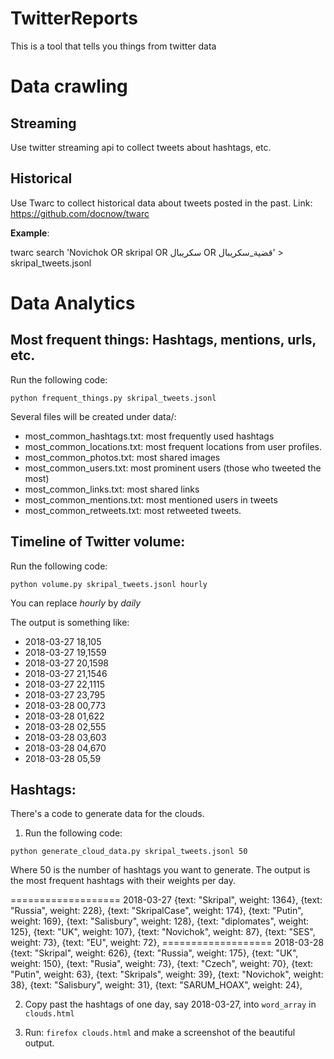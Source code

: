 # TwitterReports

This is a tool that tells you things from twitter data

# Data crawling
## Streaming
Use twitter streaming api to collect tweets about hashtags, etc.

## Historical
Use Twarc to collect historical data about tweets posted in the past.
Link: https://github.com/docnow/twarc

**Example**:

twarc search 'Novichok OR skripal OR سكريبال OR قضية_سكريبال' > skripal_tweets.jsonl

# Data Analytics
## Most frequent things: Hashtags, mentions, urls, etc.

Run the following code: 

`python frequent_things.py skripal_tweets.jsonl`

Several files will be created under data/:

* most_common_hashtags.txt: most frequently used hashtags
* most_common_locations.txt: most frequent locations from user profiles.
* most_common_photos.txt: most shared images
* most_common_users.txt: most prominent users (those who tweeted the most)
* most_common_links.txt: most shared links     
* most_common_mentions.txt: most mentioned users in tweets
* most_common_retweets.txt: most retweeted tweets. 


## Timeline of Twitter volume:

Run the following code:

`python volume.py skripal_tweets.jsonl hourly`

You can replace *hourly* by *daily*

The output is something like: 
- 2018-03-27 18,105
- 2018-03-27 19,1559
- 2018-03-27 20,1598
- 2018-03-27 21,1546
- 2018-03-27 22,1115
- 2018-03-27 23,795
- 2018-03-28 00,773
- 2018-03-28 01,622
- 2018-03-28 02,555
- 2018-03-28 03,603
- 2018-03-28 04,670
- 2018-03-28 05,59


## Hashtags:
There's a code to generate data for the clouds.
1. Run the following code:

`python generate_cloud_data.py skripal_tweets.jsonl 50`

Where 50 is the number of hashtags you want to generate. 
The output is the  most frequent hashtags with their weights per day. 

=================== 2018-03-27
{text: "Skripal", weight: 1364},
{text: "Russia", weight: 228},
{text: "SkripalCase", weight: 174},
{text: "Putin", weight: 169},
{text: "Salisbury", weight: 128},
{text: "diplomates", weight: 125},
{text: "UK", weight: 107},
{text: "Novichok", weight: 87},
{text: "SES", weight: 73},
{text: "EU", weight: 72},
=================== 2018-03-28
{text: "Skripal", weight: 626},
{text: "Russia", weight: 175},
{text: "UK", weight: 150},
{text: "Rusia", weight: 73},
{text: "Czech", weight: 70},
{text: "Putin", weight: 63},
{text: "Skripals", weight: 39},
{text: "Novichok", weight: 38},
{text: "Salisbury", weight: 31},
{text: "SARUM_HOAX", weight: 24},

2. Copy past the hashtags of one day, say 2018-03-27, into `word_array` in `clouds.html`

3. Run: `firefox clouds.html` and make a screenshot of the beautiful output.


